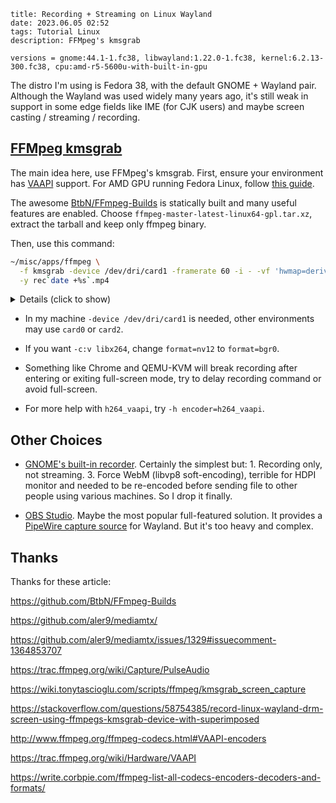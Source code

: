 ```
title: Recording + Streaming on Linux Wayland
date: 2023.06.05 02:52
tags: Tutorial Linux
description: FFMpeg's kmsgrab
```

```
versions = gnome:44.1-1.fc38, libwayland:1.22.0-1.fc38, kernel:6.2.13-300.fc38, cpu:amd-r5-5600u-with-built-in-gpu
```

The distro I'm using is Fedora 38, with the default GNOME + Wayland pair. Although the Wayland was used widely many years ago, it's still weak in support in some edge fields like IME (for CJK users) and maybe screen casting / streaming / recording.

## [FFMpeg kmsgrab](https://ffmpeg.org/ffmpeg-devices.html#kmsgrab)

The main idea here, use FFMpeg's kmsgrab. First, ensure your environment has [VAAPI](https://trac.ffmpeg.org/wiki/Hardware/VAAPI) support. For AMD GPU running Fedora Linux, follow [this guide](https://fedoraproject.org/wiki/Firefox_Hardware_acceleration#Configure_VA-API_Video_decoding_on_AMD).

The awesome [BtbN/FFmpeg-Builds](https://github.com/BtbN/FFmpeg-Builds) is statically built and many useful features are enabled. Choose `ffmpeg-master-latest-linux64-gpl.tar.xz`, extract the tarball and keep only ffmpeg binary.

Then, use this command:

```sh
~/misc/apps/ffmpeg \
  -f kmsgrab -device /dev/dri/card1 -framerate 60 -i - -vf 'hwmap=derive_device=vaapi,scale_vaapi=format=nv12' -c:v h264_vaapi -profile:v high -qp 20 \
  -y rec`date +%s`.mp4
```

<details>
<summary>Details (click to show)</summary>

```sh
watch -n 0.1 \
~/misc/apps/ffmpeg \
  -f kmsgrab -device /dev/dri/card1 -framerate 30 -i - -vf 'hwmap=derive_device=vaapi,scale_vaapi=format=nv12' -c:v h264_vaapi -profile:v high \
  -f rtsp -rtsp_transport tcp rtsp://127.0.0.1:8554/mystream

~/misc/apps/ffmpeg -re -stream_loop -1 -i ../dxchannel-callducks.mp4 -c copy -f rtsp -rtsp_transport tcp rtsp://127.0.0.1:8554/mystream
pactl list short sources

~/misc/apps/ffmpeg -i rec1683730234.mp4 -c:v libx264 -crf 20 -preset slower -y out.mp4
-b:v 2500k -maxrate 4000k
-f kmsgrab -device /dev/dri/card1 -framerate 20 -i - -vf 'hwmap=derive_device=vaapi,hwdownload,format=bgr0' -c:v vp8
-filter:v fps=30
~/misc/apps/ffmpeg -f pulse -ac 2 -i - -y ../o.mp3
-h encoder=h264_vaapi
-y rec`date +%s`.mp4
-qp 40
-vaapi_device /dev/dri/renderD128
-vf 'hwmap=derive_device=vaapi,scale_vaapi=format=nv12'
-vf 'hwmap=derive_device=vaapi,scale_vaapi=w=1920:h=1080:format=nv12'
-f flv rtmp://127.0.0.1:9658/live/home
crop=960:540:480:270 -vf 'hwdownload,format=bgr0'
-maxrate 9M
ffmpeg -format bgra -framerate 60 -f kmsgrab -thread_queue_size 1024 -i - \
  -f alsa -ac 2 -thread_queue_size 1024 -i hw:0 \
  -vf 'hwmap=derive_device=vaapi,scale_vaapi=w=1920:h=1080:format=nv12' \
  -c:v h264_vaapi -g 120 -b:v 3M -maxrate 3M -pix_fmt vaapi_vld -c:a aac -ab 96k -threads $(nproc) \
  output.mkv
```

</details>

- In my machine `-device /dev/dri/card1` is needed, other environments may use `card0` or `card2`.

- If you want `-c:v libx264`, change `format=nv12` to `format=bgr0`.

- Something like Chrome and QEMU-KVM will break recording after entering or exiting full-screen mode, try to delay recording command or avoid full-screen.

- For more help with `h264_vaapi`, try `-h encoder=h264_vaapi`.

## Other Choices

- [GNOME's built-in recorder](https://itsfoss.com/gnome-screen-recorder/). Certainly the simplest but: 1. Recording only, not streaming. 3. Force WebM (libvp8 soft-encoding), terrible for HDPI monitor and needed to be re-encoded before sending file to other people using various machines. So I drop it finally.

- [OBS Studio](https://obsproject.com). Maybe the most popular full-featured solution. It provides a [PipeWire capture source](https://www.linuxuprising.com/2021/06/obs-studio-27-released-with-wayland-and.html) for Wayland. But it's too heavy and complex.

## Thanks

Thanks for these article:

https://github.com/BtbN/FFmpeg-Builds

https://github.com/aler9/mediamtx/

https://github.com/aler9/mediamtx/issues/1329#issuecomment-1364853707

https://trac.ffmpeg.org/wiki/Capture/PulseAudio

https://wiki.tonytascioglu.com/scripts/ffmpeg/kmsgrab_screen_capture

https://stackoverflow.com/questions/58754385/record-linux-wayland-drm-screen-using-ffmpegs-kmsgrab-device-with-superimposed

http://www.ffmpeg.org/ffmpeg-codecs.html#VAAPI-encoders

https://trac.ffmpeg.org/wiki/Hardware/VAAPI

https://write.corbpie.com/ffmpeg-list-all-codecs-encoders-decoders-and-formats/

<!--

sion=20230405
  libavutil      58.  2.100 / 58.  2.100
  libavcodec     60.  3.100 / 60.  3.100
  libavformat    60.  3.100 / 60.  3.100
  libavdevice    60.  1.100 / 60.  1.100
  libavfilter     9.  3.100 /  9.  3.100
  libswscale      7.  1.100 /  7.  1.100
  libswresample   4. 10.100 /  4. 10.100
  libpostproc    57.  1.100 / 57.  1.100
Encoder h264_vaapi [H.264/AVC (VAAPI)]:
    General capabilities: dr1 delay hardware
    Threading capabilities: none
    Supported hardware devices: vaapi
    Supported pixel formats: vaapi
h264_vaapi AVOptions:
  -low_power         <boolean>    E..V....... Use low-power encoding mode (only available on some platforms; may not support all encoding features) (default false)
  -idr_interval      <int>        E..V....... Distance (in I-frames) between IDR frames (from 0 to INT_MAX) (default 0)
  -b_depth           <int>        E..V....... Maximum B-frame reference depth (from 1 to INT_MAX) (default 1)
  -async_depth       <int>        E..V....... Maximum processing parallelism. Increase this to improve single channel performance. This option doesn't work if driver doesn't implement vaSyncBuffer function. (from 1 to 64) (default 2)
  -max_frame_size    <int>        E..V....... Maximum frame size (in bytes) (from 0 to INT_MAX) (default 0)
  -rc_mode           <int>        E..V....... Set rate control mode (from 0 to 6) (default auto)
     auto            0            E..V....... Choose mode automatically based on other parameters
     CQP             1            E..V....... Constant-quality
     CBR             2            E..V....... Constant-bitrate
     VBR             3            E..V....... Variable-bitrate
     ICQ             4            E..V....... Intelligent constant-quality
     QVBR            5            E..V....... Quality-defined variable-bitrate
     AVBR            6            E..V....... Average variable-bitrate
  -qp                <int>        E..V....... Constant QP (for P-frames; scaled by qfactor/qoffset for I/B) (from 0 to 52) (default 0)
  -quality           <int>        E..V....... Set encode quality (trades off against speed, higher is faster) (from -1 to INT_MAX) (default -1)
  -coder             <int>        E..V....... Entropy coder type (from 0 to 1) (default cabac)
     cavlc           0            E..V.......
     cabac           1            E..V.......
     vlc             0            E..V.......
     ac              1            E..V.......
  -aud               <boolean>    E..V....... Include AUD (default false)
  -sei               <flags>      E..V....... Set SEI to include (default identifier+timing+recovery_point+a53_cc)
     identifier                   E..V....... Include encoder version identifier
     timing                       E..V....... Include timing parameters (buffering_period and pic_timing)
     recovery_point               E..V....... Include recovery points where appropriate
     a53_cc                       E..V....... Include A/53 caption data
  -profile           <int>        E..V....... Set profile (profile_idc and constraint_set*_flag) (from -99 to 65535) (default -99)
     constrained_baseline 578          E..V.......
     main            77           E..V.......
     high            100          E..V.......
  -level             <int>        E..V....... Set level (level_idc) (from -99 to 255) (default -99)
     1               10           E..V.......
     1.1             11           E..V.......
     1.2             12           E..V.......
     1.3             13           E..V.......
     2               20           E..V.......
     2.1             21           E..V.......
     2.2             22           E..V.......
     3               30           E..V.......
     3.1             31           E..V.......
     3.2             32           E..V.......
     4               40           E..V.......
     4.1             41           E..V.......
     4.2             42           E..V.......
     5               50           E..V.......
     5.1             51           E..V.......
     5.2             52           E..V.......
     6               60           E..V.......
     6.1             61           E..V.......
     6.2             62           E..V.......
-->
